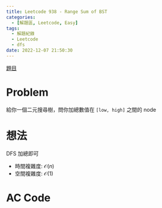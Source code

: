 ```yaml
---
title: Leetcode 938 - Range Sum of BST
categories:
  - [解題區, Leetcode, Easy]
tags:
  - 解題紀錄
  - Leetcode
  - dfs
date: 2022-12-07 21:50:30
---
```


[題目](https://leetcode.com/problems/range-sum-of-bst/description/)

# Problem

給你一個二元搜尋樹，問你加總數值在 `[low, high]` 之間的 node 

# 想法

DFS 加總即可

- 時間複雜度: $\mathcal{O}(n)$
- 空間複雜度: $\mathcal{O}(1)$

# AC Code

<script src="https://emgithub.com/embed-v2.js?target=https%3A%2F%2Fgithub.com%2Froy4801%2Fsolved_problems%2Fblob%2Fmaster%2Fleetcode%2F938.cpp%23L21-L40&style=github&type=code&showBorder=on&showLineNumbers=on&showFileMeta=on&showFullPath=on&showCopy=on"></script>
